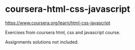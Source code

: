 # coursera-html-css-javascript
https://www.coursera.org/learn/html-css-javascript

Exercises from coursera html, css and javascript course.

Assignments solutions not included.
